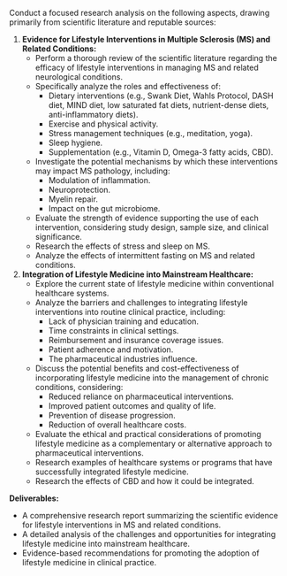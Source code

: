 Conduct a focused research analysis on the following aspects, drawing primarily from scientific literature and reputable sources:

1. **Evidence for Lifestyle Interventions in Multiple Sclerosis (MS) and Related Conditions:**
   - Perform a thorough review of the scientific literature regarding the efficacy of lifestyle interventions in managing MS and related neurological conditions.
   - Specifically analyze the roles and effectiveness of:
     - Dietary interventions (e.g., Swank Diet, Wahls Protocol, DASH diet, MIND diet, low saturated fat diets, nutrient-dense diets, anti-inflammatory diets).
     - Exercise and physical activity.
     - Stress management techniques (e.g., meditation, yoga).
     - Sleep hygiene.
     - Supplementation (e.g., Vitamin D, Omega-3 fatty acids, CBD).
   - Investigate the potential mechanisms by which these interventions may impact MS pathology, including:
     - Modulation of inflammation.
     - Neuroprotection.
     - Myelin repair.
     - Impact on the gut microbiome.
   - Evaluate the strength of evidence supporting the use of each intervention, considering study design, sample size, and clinical significance.
   - Research the effects of stress and sleep on MS.
   - Analyze the effects of intermittent fasting on MS and related conditions.
2. **Integration of Lifestyle Medicine into Mainstream Healthcare:**
   - Explore the current state of lifestyle medicine within conventional healthcare systems.
   - Analyze the barriers and challenges to integrating lifestyle interventions into routine clinical practice, including:
     - Lack of physician training and education.
     - Time constraints in clinical settings.
     - Reimbursement and insurance coverage issues.
     - Patient adherence and motivation.
     - The pharmaceutical industries influence.
   - Discuss the potential benefits and cost-effectiveness of incorporating lifestyle medicine into the management of chronic conditions, considering:
     - Reduced reliance on pharmaceutical interventions.
     - Improved patient outcomes and quality of life.
     - Prevention of disease progression.
     - Reduction of overall healthcare costs.
   - Evaluate the ethical and practical considerations of promoting lifestyle medicine as a complementary or alternative approach to pharmaceutical interventions.
   - Research examples of healthcare systems or programs that have successfully integrated lifestyle medicine.
   - Research the effects of CBD and how it could be integrated.

**Deliverables:**

- A comprehensive research report summarizing the scientific evidence for lifestyle interventions in MS and related conditions.
- A detailed analysis of the challenges and opportunities for integrating lifestyle medicine into mainstream healthcare.
- Evidence-based recommendations for promoting the adoption of lifestyle medicine in clinical practice.
